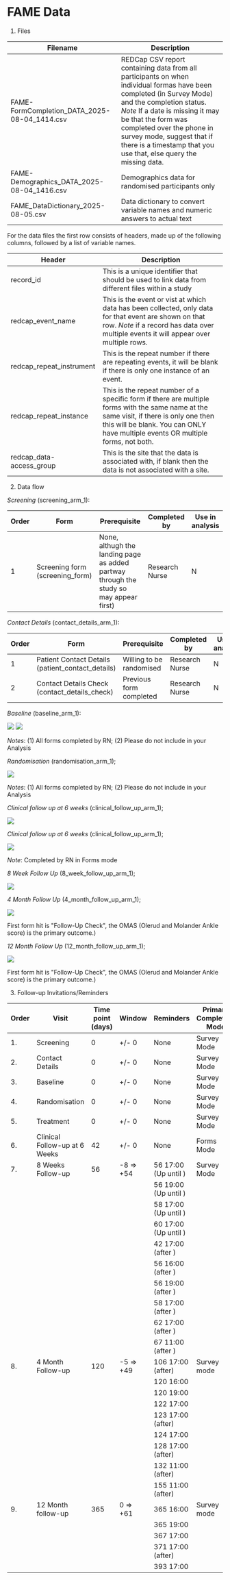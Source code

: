 # FAME Data

1. Files

| Filename | Description                                                                                                                                                                                                                                                                                                                             |
|--|-----------------------------------------------------------------------------------------------------------------------------------------------------------------------------------------------------------------------------------------------------------------------------------------------------------------------------------------|
| FAME-FormCompletion_DATA_2025-08-04_1414.csv | REDCap CSV report containing data from all participants on when individual formas have been completed (in Survey Mode) and the completion status. *Note* If a date is missing it may be that the form was completed over the phone in survey mode, suggest that if there is a timestamp that you use that, else query the missing data. |
| FAME-Demographics_DATA_2025-08-04_1416.csv | Demographics data for randomised participants only 
| FAME_DataDictionary_2025-08-05.csv | Data dictionary to convert variable names and numeric answers to actual text |

For the data files the first row consists of headers, made up of the following columns, followed by a list of variable names.

| Header | Description |
|--------|-------------|
| record_id | This is a unique identifier that should be used to link data from different files within a study |
| redcap_event_name| This is the event or vist at which data has been collected, only data for that event are shown on that row. *Note* if a record has data over multiple events it will appear over multiple rows. |
| redcap_repeat_instrument| This is the repeat number if there are repeating events, it will be blank if there is only one instance of an event. |
| redcap_repeat_instance | This is the repeat number of a specific form if there are multiple forms with the same name at the same visit, if there is only one then this will be blank. You can ONLY have multiple events OR multiple forms, not both. |
| redcap_data-access_group| This is the site that the data is associated with, if blank then the data is not associated with a site. |

2. Data flow

*Screening* (screening_arm_1):

|Order| Form | Prerequisite| Completed by| Use in analysis|
|-----|------|-------------|-------------|----------------|
| 1 | Screening form (screening_form) | None, althugh the landing page as added partway through the study so may appear first) | Research Nurse | N |
 
*Contact Details* (contact_details_arm_1):

|Order| Form                                     | Prerequisite             | Completed by| Use in analysis|
|-----|------------------------------------------|--------------------------|-------------|----------------|
| 1 | Patient Contact Details (patient_contact_details) | Willing to be randomised | Research Nurse | N |
| 2 | Contact Details Check (contact_details_check) | Previous form completed |  Research Nurse | N |
 
*Baseline* (baseline_arm_1):

![](Images/SCR-20250804-myjf.png)
![](Images/SCR-20250804-mzbw.png) 

*Notes*: (1) All forms completed by RN; (2) Please do not include in your Analysis

*Randomisation* (randomisation_arm_1);

![](Images/SCR-20250804-mzza.png)

*Notes*: (1) All forms completed by RN; (2) Please do not include in your Analysis

*Clinical follow up at 6 weeks* (clinical_follow_up_arm_1);

![](Images/SCR-20250804-obev.png)

*Clinical follow up at 6 weeks* (clinical_follow_up_arm_1);

![](Images/SCR-20250804-ocyc.png)

*Note*: Completed by RN in Forms mode

*8 Week Follow Up* (8_week_follow_up_arm_1);

![](Images/SCR-20250804-odqp.png)

*4 Month Follow Up* (4_month_follow_up_arm_1);

![](Images/SCR-20250804-obev.png)

First form hit is "Follow-Up Check", the OMAS (Olerud and Molander Ankle score) is the primary outcome.)

*12 Month Follow Up* (12_month_follow_up_arm_1);

![](Images/SCR-20250805-iovn.png)

First form hit is "Follow-Up Check", the OMAS (Olerud and Molander Ankle score) is the primary outcome.)

3. Follow-up Invitations/Reminders

| Order | Visit | Time point (days) | Window    | Reminders             | Primary Completion Mode |
|------|-------|-------------------|-----------|-----------------------|-------------------------|
| 1.  | Screening | 0                 | +/- 0     | None                  | Survey Mode             |
| 2.  | Contact Details | 0                 | +/- 0     | None                  |  Survey Mode      |
| 3.  | Baseline  | 0                 | +/- 0     | None                  |  Survey Mode      |
| 4.  | Randomisation  | 0                 | +/- 0     | None                  |  Survey Mode      |
| 5.  | Treatment  | 0                 | +/- 0     | None                  |  Survey Mode      |
| 6.  | Clinical Follow-up at 6 Weeks | 42 | +/- 0     | None                  |  Forms Mode       |
| 7. | 8 Weeks Follow-up | 56 | -8 => +54 | 56 17:00  (Up until ) | Survey Mode |
|    |                   |    |           | 56 19:00  (Up until ) |             |
|    |                   |    |           | 58 17:00  (Up until ) |             |
|    |                   |    |           | 60 17:00  (Up until ) |             |
|    |                   |    |           | 42 17:00  (after )    |             |
|    |                   |    |           | 56 16:00  (after )    |             |
|    |                   |    |           | 56 19:00  (after )    |             |
|    |                   |    |           | 58 17:00  (after )    |             |
|    |                   |    |           | 62 17:00  (after )    |             |
|    |                   |    |           | 67 11:00  (after )    |             
| 8. | 4 Month Follow-up | 120 | -5 => +49 | 106 17:00 (after)     | Survey mode |
|    |                   |     |           | 120 16:00             |             |
|    |                   |     |           | 120 19:00             |             |
|    |                   |     |           | 122 17:00             |             |
|    |                   |     |           | 123 17:00 (after)     |             |
|    |                   |     |           | 124 17:00             |             |
|    |                   |     |           | 128 17:00 (after)     |             |
|    |                   |     |           | 132 11:00 (after)     |             |
|    |                   |     |           | 155 11:00 (after)     |             |
| 9. | 12 Month follow-up | 365 | 0 => +61 | 365 16:00             | Survey mode |
|    |                    |     |          | 365 19:00             |             |
|    |                    |     |          | 367 17:00             |             |
|    |                    |     |          | 371 17:00 (after)     |             |
|    |                    |     |          | 393 17:00             |             |



